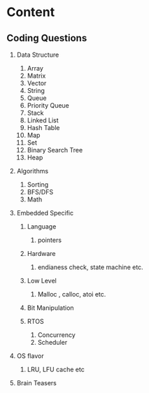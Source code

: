 # Content

## Coding Questions

1. Data Structure 
   1. Array
   2. Matrix
   3. Vector
   4. String
   5. Queue
   6. Priority Queue
   7. Stack
   8. Linked List 
   9. Hash Table
   10. Map
   11. Set
   12. Binary Search Tree 
   13. Heap

2.  Algorithms 
    1.  Sorting
    2.  BFS/DFS
    3.  Math
   
3. Embedded Specific
   1. Language 
      1. pointers 
   
   2. Hardware
      1. endianess check, state machine etc.

   3. Low Level
      1. Malloc , calloc, atoi etc.

   4. Bit Manipulation
   5. RTOS
      1. Concurrency
      2. Scheduler
   

4. OS flavor
   1. LRU, LFU cache etc

5. Brain Teasers
